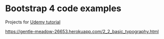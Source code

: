 # Bootstrap 4 code examples
Projects for [Udemy tutorial](https://www.udemy.com/bootstrap-4-from-scratch-with-5-projects/) 

https://gentle-meadow-26653.herokuapp.com/2_2_basic_typography.html
